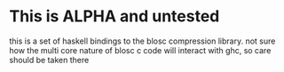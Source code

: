 # This is ALPHA and untested

this is a set of haskell bindings to the blosc compression library.
not sure how the multi core nature of blosc c code will interact
with ghc, so care should be taken there